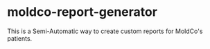 # moldco-report-generator
This is a Semi-Automatic way to create custom reports for MoldCo's patients.
